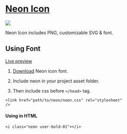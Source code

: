 # [Neon Icon](https://uilibrary.github.io/neon-icon/)
<img src="https://i.imgur.com/dMRQgPs.png" />


Neon Icon includes PNG, customizable SVG & font.

## Using Font
[Live preview](https://uilibrary.github.io/neon-icon/)
1. [Download](https://uilibrary.github.io/neon-icon/) Neon icon font.

2. Include neon in your project asset folder. 

3. Then include css before <code>&lt;/head></code> tag.

<code>&lt;link href="path/to/neon/neon.css" rel="stylesheet" /></code>

#### Using in HTML
<code>&lt;i class="neon user-bold-01">&lt;/i></code>
